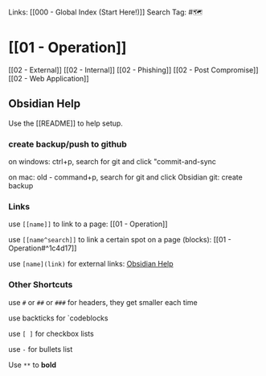 Links: [[000 - Global Index (Start Here!)]]
Search Tag: #🗺 

# [[01 - Operation]]

[[02 - External]]
[[02 - Internal]]
[[02 - Phishing]]
[[02 - Post Compromise]]
[[02 - Web Application]]




## Obsidian Help
Use the [[README]] to help setup.

### create backup/push to github
on windows:
ctrl+p, search for git and click "commit-and-sync

on mac:
old - command+p, search for git and click Obsidian git: create backup

### Links
use `[[name]]` to link to a page: [[01 - Operation]]

use `[[name^search]]` to link a certain spot on a page (blocks): [[01 - Operation#^1c4d17]]

use `[name](link)` for external links: [Obsidian Help](https://help.obsidian.md/How+to/Internal+link)

### Other Shortcuts
use `#` or `##` or `###` for headers, they get smaller each time

use backticks for `codeblocks

use `[ ]` for checkbox lists

use `-` for bullets list

Use `**` to **bold** 
